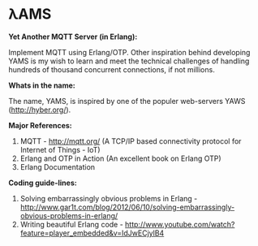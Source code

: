 λAMS
====

<b>Yet Another MQTT Server (in Erlang): </b>

Implement MQTT using Erlang/OTP. Other inspiration behind developing YAMS is my wish to learn and meet the technical challenges of handling hundreds of thousand concurrent connections, if not millions.

<b>Whats in the name: </b>

The name, YAMS, is inspired by one of the populer web-servers YAWS (http://hyber.org/).

<b>Major References: </b>

1. MQTT  - http://mqtt.org/ (A TCP/IP based connectivity protocol for Internet of Things - IoT)
2. Erlang and OTP in Action (An excellent book on Erlang OTP)
3. Erlang Documentation

<b>Coding guide-lines: </b>

1. Solving embarrassingly obvious problems in Erlang - http://www.gar1t.com/blog/2012/06/10/solving-embarrassingly-obvious-problems-in-erlang/ 
2. Writing beautiful Erlang code - http://www.youtube.com/watch?feature=player_embedded&v=IdJwECjylB4
